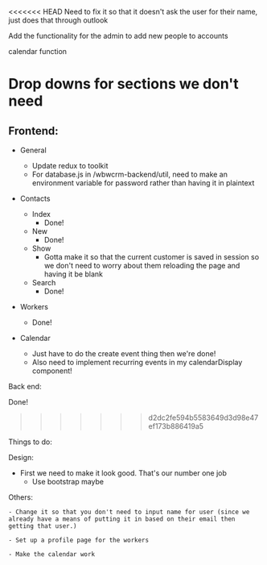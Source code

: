 <<<<<<< HEAD
Need to fix it so that it doesn't ask the user for their name, just does that through outlook

Add the functionality for the admin to add new people to accounts

calendar function 

Drop downs for sections we don't need
=======
## Frontend:

- General
    - Update redux to toolkit
    - For database.js in /wbwcrm-backend/util, need to make an environment variable for password rather than having it in plaintext

- Contacts
    - Index
        - Done!
    - New
        - Done!
    - Show 
        - Gotta make it so that the current customer is saved in session so we don't need to worry about them reloading the page and having it be blank
    - Search 
        - Done!

- Workers
    - Done!

- Calendar
    - Just have to do the create event thing then we're done!
    - Also need to implement recurring events in my calendarDisplay component!

Back end:

Done!
>>>>>>> d2dc2fe594b5583649d3d98e47ef173b886419a5

Things to do:

Design:

- First we need to make it look good. That's our number one job
    - Use bootstrap maybe

Others:

    - Change it so that you don't need to input name for user (since we already have a means of putting it in based on their email then getting that user.)

    - Set up a profile page for the workers

    - Make the calendar work